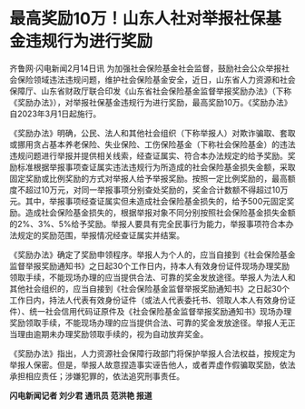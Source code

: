 # 最高奖励10万！山东人社对举报社保基金违规行为进行奖励

齐鲁网·闪电新闻2月14日讯
为加强社会保险基金社会监督，鼓励社会公众举报社会保险领域违法违规问题，维护社会保险基金安全，近日，山东省人力资源和社会保障厅、山东省财政厅联合印发《山东省社会保险基金监督举报奖励办法》（下称《奖励办法》），对举报社保基金违规行为进行奖励，最高奖励10万。《奖励办法》自2023年3月1日起施行。

《奖励办法》明确，公民、法人和其他社会组织（下称举报人）对欺诈骗取、套取或挪用贪占基本养老保险、失业保险、工伤保险基金（下称社会保险基金）的违法违规问题进行举报并提供相关线索，经查证属实、符合本办法规定的给予奖励。奖励标准根据举报事项查证属实违法违规行为所造成的社会保险基金损失金额，采取固定奖励或比例奖励的方式对举报人给予举报奖励。按照一定比例奖励的，最高额度不超过10万元，对同一举报事项分别查处奖励的，奖金合计数额不得超过10万元。其中，举报事项经查证属实但未造成社会保险基金损失的，给予500元固定奖励。造成社会保险基金损失的，根据举报对象不同分别按照社会保险基金损失金额的2%、3%、5%给予奖励。举报人要具有完全民事行为能力，举报事项符合本办法规定的奖励范围，举报情况经查证属实并结案。

《奖励办法》确定了奖励申领程序。举报人为个人的，应当自接到《社会保险基金监督举报奖励通知书》之日起30个工作日内，持本人有效身份证件现场办理奖励领取手续，不能现场办理的应当提供合法、可靠的奖金发放途径。举报人为法人和其他社会组织的，应当自接到《社会保险基金监督举报奖励通知书》之日起30个工作日内，持法人代表有效身份证件（或法人代表委托书、领取人本人有效身份证件）、统一社会信用代码证原件及《社会保险基金监督举报奖励通知书》现场办理奖励领取手续，不能现场办理的应当提供合法、可靠的奖金发放途径。举报人无正当理由逾期未办理奖励领取手续的，视为自动放弃奖金。

《奖励办法》指出，人力资源社会保障行政部门将保护举报人合法权益，按规定为举报人保密。但是，举报人故意捏造事实诬告他人，或者弄虚作假骗取奖励，依法承担相应责任；涉嫌犯罪的，依法追究刑事责任。

**闪电新闻记者 刘少君 通讯员 范洪艳 报道**

